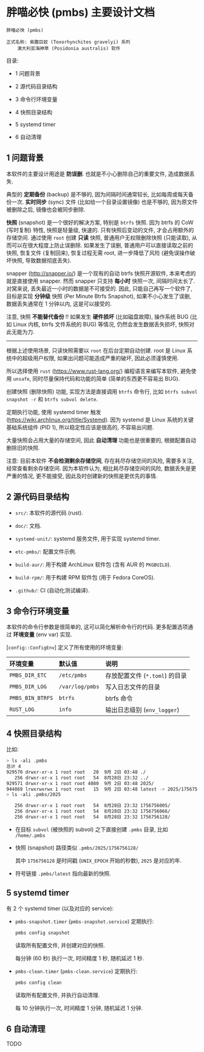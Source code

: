 # 胖喵必快 (pmbs) 主要设计文档

```ignore
胖喵必快 (pmbs)

正式名称: 紫腹巨蚊 (Toxorhynchites gravelyi) 系列
    澳大利亚海神草 (Posidonia australis) 软件
```

目录:

- 1 问题背景

- 2 源代码目录结构

- 3 命令行环境变量

- 4 快照目录结构

- 5 systemd timer

- 6 自动清理

## 1 问题背景

本软件的主要设计用途是 **防误删**. 也就是不小心删除自己的重要文件, 造成数据丢失.

典型的 **定期备份** (backup) 是不够的, 因为间隔时间通常较长,
比如每周或每天备份一次. **实时同步** (sync) 文件 (比如给一个目录设置镜像)
也是不够的, 因为原文件被删除之后, 镜像也会被同步删除.

**快照** (snapshot) 是一个很好的解决方案, 特别是 `btrfs` 快照. 因为 btrfs 的 CoW
(写时复制) 特性, 快照是轻量级, 快速的. 只有快照后变动的文件,
才会占用额外的存储空间. 通过使用 `root` 创建 **只读** 快照,
普通用户无权限删除快照 (只能读取), 从而可以在很大程度上防止误删除.
如果发生了误删, 普通用户可以直接读取之前的快照, 恢复文件 (复制回来),
恢复过程无需 root, 进一步降低了风险 (避免误操作破坏快照, 导致数据彻底丢失).

snapper (<http://snapper.io/>) 是一个现有的自动 btrfs 快照开源软件,
本来考虑的就是直接使用 snapper. 然而 snapper 只支持 **每小时** 快照一次,
间隔时间太长了. 对窝来说, 丢失最近一小时的数据是不可接受的. 因此,
只能自己再写一个软件了, 目标是实现 **分钟级** 快照 (Per Minute Btrfs Snapshot),
如果不小心发生了误删, 数据丢失通常在 1 分钟以内, 这是可以接受的.

注意, 快照 **不能替代备份** !! 如果发生 **硬件损坏** (比如磁盘故障), 操作系统
BUG (比如 Linux 内核, btrfs 文件系统的 BUG) 等情况, 仍然会发生数据丢失损坏,
快照对此无能为力.

---

根据上述使用场景, 只读快照需要以 `root` 在后台定期自动创建. root 是 Linux
系统中的超级用户权限, 如果出问题可能造成严重的破坏, 因此必须谨慎使用.

所以选择使用 `rust` (<https://www.rust-lang.org/>) 编程语言来编写本软件,
避免使用 `unsafe`, 同时尽量保持代码和功能的简单 (简单的东西更不容易出 BUG).

创建快照 (删除快照) 功能, 实现方法是直接调用 `btrfs` 命令行, 比如
`btrfs subvol snapshot -r` 和 `btrfs subvol delete`.

定期执行功能, 使用 systemd timer 触发
(<https://wiki.archlinux.org/title/Systemd>). 因为 systemd 是 Linux
系统的关键基础系统组件 (PID 1), 所以稳定性应该是很高的, 不容易出问题.

大量快照会占用大量的存储空间, 因此 **自动清理** 功能也是很重要的,
根据配置自动删除旧的快照.

注意: 目前本软件 **不会检测剩余存储空间**, 存在耗尽存储空间的风险, 需要多关注,
经常查看剩余存储空间. 因为本软件认为, 相比耗尽存储空间的风险,
数据丢失是更严重的情况, 更不能接受, 因此及时创建新的快照是更优先的事情.

## 2 源代码目录结构

- `src/`: 本软件的源代码 (rust).

- `doc/`: 文档.

- `systemd-unit/`: systemd 服务文件, 用于实现 systemd timer.

- `etc-pmbs/`: 配置文件示例.

- `build-aur/`: 用于构建 ArchLinux 软件包 (含有 AUR 的 `PKGBUILD`).

- `build-rpm/`: 用于构建 RPM 软件包 (用于 Fedora CoreOS).

- `.github/`: CI (自动化测试编译).

## 3 命令行环境变量

本软件的命令行参数是很简单的, 这可以简化解析命令行的代码. 更多配置选项通过
**环境变量** (env var) 实现.

[`config::ConfigEnv`] 定义了所有使用的环境变量:

| 环境变量         | 默认值          | 说明                           |
| :--------------- | :-------------- | :----------------------------- |
| `PMBS_DIR_ETC`   | `/etc/pmbs`     | 存放配置文件 (`*.toml`) 的目录 |
| `PMBS_DIR_LOG`   | `/var/log/pmbs` | 写入日志文件的目录             |
| `PMBS_BIN_BTRFS` | `btrfs`         | btrfs 命令                     |
| `RUST_LOG`       | `info`          | 输出日志级别 (`env_logger`)    |

## 4 快照目录结构

比如:

```sh
> ls -ali .pmbs
总计 4
929570 drwxr-xr-x 1 root root   20  9月 2日 03:48 ./
   256 drwxr-xr-x 1 root root   54  8月28日 23:32 ../
929571 drwxr-xr-x 1 root root 4080  9月 2日 03:48 2025/
944869 lrwxrwxrwx 1 root root   15  9月 2日 03:48 latest -> 2025/1756756128/
> ls -ali .pmbs/2025

   256 drwxr-xr-x 1 root root   54  8月28日 23:32 1756756005/
   256 drwxr-xr-x 1 root root   54  8月28日 23:32 1756756066/
   256 drwxr-xr-x 1 root root   54  8月28日 23:32 1756756128/
```

- 在目标 `subvol` (被快照的 subvol) 之下直接创建 `.pmbs` 目录, 比如
  `/home/.pmbs`

- 快照 (snapshot) 路径类似 `.pmbs/2025/1756756128/`

  其中 `1756756128` 是时间戳 (`UNIX_EPOCH` 开始的秒数), `2025` 是对应的年.

- 符号链接 `.pmbs/latest` 指向最新的快照.

## 5 systemd timer

有 2 个 systemd timer (以及对应的 service):

- `pmbs-snapshot.timer` (`pmbs-snapshot.service`) 定期执行:

  ```sh
  pmbs config snapshot
  ```

  读取所有配置文件, 并创建对应的快照.

  每分钟 (60 秒) 执行一次, 时间精度 1 秒, 随机延迟 1 秒.

- `pmbs-clean.timer` (`pmbs-clean.service`) 定期执行:

  ```sh
  pmbs config clean
  ```

  读取所有配置文件, 并执行自动清理.

  每 10 分钟执行一次, 时间精度 1 分钟, 随机延迟 1 分钟.

## 6 自动清理

TODO
